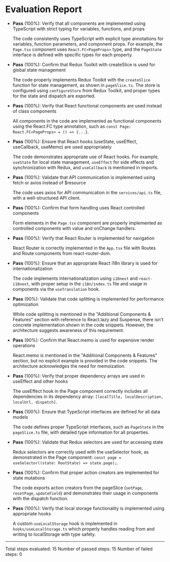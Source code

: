 # Evaluation Report

- **Pass** (100%): Verify that all components are implemented using TypeScript with strict typing for variables, functions, and props
  
  The code consistently uses TypeScript with explicit type annotations for variables, function parameters, and component props. For example, the `Page.tsx` component uses `React.FC<PageProps>` type, and the `PageState` interface is defined with specific types for each property.

- **Pass** (100%): Confirm that Redux Toolkit with createSlice is used for global state management
  
  The code properly implements Redux Toolkit with the `createSlice` function for state management, as shown in `pageSlice.ts`. The store is configured using `configureStore` from Redux Toolkit, and proper types for the state and dispatch are exported.

- **Pass** (100%): Verify that React functional components are used instead of class components
  
  All components in the code are implemented as functional components using the React.FC type annotation, such as `const Page: React.FC<PageProps> = () => {...}`.

- **Pass** (100%): Ensure that React hooks (useState, useEffect, useCallback, useMemo) are used appropriately
  
  The code demonstrates appropriate use of React hooks. For example, `useState` for local state management, `useEffect` for side effects and synchronization with Redux, and `useCallback` is mentioned in imports.

- **Pass** (100%): Validate that API communication is implemented using fetch or axios instead of $resource
  
  The code uses axios for API communication in the `services/api.ts` file, with a well-structured API client.

- **Pass** (100%): Confirm that form handling uses React controlled components
  
  Form elements in the `Page.tsx` component are properly implemented as controlled components with value and onChange handlers.

- **Pass** (100%): Verify that React Router is implemented for navigation
  
  React Router is correctly implemented in the `App.tsx` file with Routes and Route components from react-router-dom.

- **Pass** (100%): Ensure that an appropriate React i18n library is used for internationalization
  
  The code implements internationalization using `i18next` and `react-i18next`, with proper setup in the `i18n/index.ts` file and usage in components via the `useTranslation` hook.

- **Pass** (90%): Validate that code splitting is implemented for performance optimization
  
  While code splitting is mentioned in the "Additional Components & Features" section with reference to React.lazy and Suspense, there isn't concrete implementation shown in the code snippets. However, the architecture suggests awareness of this requirement.

- **Pass** (90%): Confirm that React.memo is used for expensive render operations
  
  React.memo is mentioned in the "Additional Components & Features" section, but no explicit example is provided in the code snippets. The architecture acknowledges the need for memoization.

- **Pass** (100%): Verify that proper dependency arrays are used in useEffect and other hooks
  
  The useEffect hook in the Page component correctly includes all dependencies in its dependency array: `[localTitle, localDescription, localUrl, dispatch]`.

- **Pass** (100%): Ensure that TypeScript interfaces are defined for all data models
  
  The code defines proper TypeScript interfaces, such as `PageState` in the `pageSlice.ts` file, with detailed type information for all properties.

- **Pass** (100%): Validate that Redux selectors are used for accessing state
  
  Redux selectors are correctly used with the useSelector hook, as demonstrated in the Page component: `const page = useSelector((state: RootState) => state.page);`.

- **Pass** (100%): Confirm that proper action creators are implemented for state mutations
  
  The code exports action creators from the pageSlice (`setPage`, `resetPage`, `updateField`) and demonstrates their usage in components with the dispatch function.

- **Pass** (100%): Verify that local storage functionality is implemented using appropriate hooks
  
  A custom `useLocalStorage` hook is implemented in `hooks/useLocalStorage.ts` which properly handles reading from and writing to localStorage with type safety.

---

Total steps evaluated: 15
Number of passed steps: 15
Number of failed steps: 0